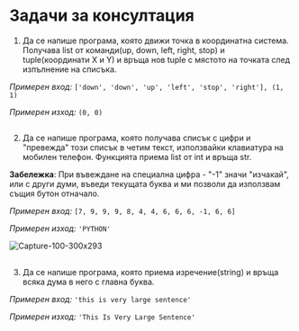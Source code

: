 ﻿# Задачи за консултация
1. Да се напише програма, която движи точка в координатна система. Получава list от команди(up, down, left, right, stop) и tuple(координати Х и Y) и връща нов tuple с мястото на точката след изпълнение на списъка.

*Примерен вход:* `['down', 'down', 'up', 'left', 'stop', 'right'], (1, 1)`

*Примерен изход:* `(0, 0)`
##
2. Да се напише програма, която получава списък с цифри и "превежда" този списък в четим текст, използвайки клавиатура на мобилен телефон. Функцията приема list от int и връща str.

**Забележка**: При въвеждане на специална цифра - "-1" значи "изчакай", или с други думи, въведи текущата буква и ми позволи да използвам същия бутон отначало.

*Примерен вход:* `[7, 9, 9, 9, 8, 4, 4, 6, 6, 6, -1, 6, 6]`

*Примерен изход:* `'PYTHON'`

![Capture-100-300x293](https://user-images.githubusercontent.com/105101729/200115664-610133fb-d60d-419c-a619-bb1bdad80a62.png)

##
3. Да се напише програма, която приема изречение(string) и връща всяка дума в него с главна буква.

*Примерен вход:* `'this is very large sentence'`

*Примерен изход:* `'This Is Very Large Sentence'`


